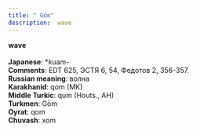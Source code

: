 ```yaml
---
title: " Gōm"
description:  wave
---
```

<strong> wave</strong><br><br>
<strong>Japanese</strong>:  *kuam-<br>
<strong>Comments</strong>:  EDT 625, ЭСТЯ 6, 54, Федотов 2, 356-357.<br>
<strong>Russian meaning</strong>:  волна<br>
<strong>Karakhanid</strong>:  qom (MK)<br>
<strong>Middle Turkic</strong>:  qum (Houts., AH)<br>
<strong>Turkmen</strong>:  Gōm<br>
<strong>Oyrat</strong>:  qom<br>
<strong>Chuvash</strong>:  xom<br>



